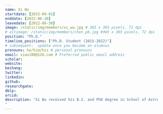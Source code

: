 ```yaml
---
name: Xi Wu
startdate: [2015-09-01]
enddate: [2022-06-30]
leavedate: [2022-06-30]
image: /static/img/members/xi_wu.jpg # 365 x 365 pixels, 72 dpi
# altimage: /static/img/members/chen_pb.jpg #365 x 365 pixels, 72 dpi
position: "Ph.D."
timeline_positions: ["Ph.D. Student (2015-2022)"]
# subsequent:  update once you become an alumnus
pronouns: he/him/his # personal pronouns
email: xiwu100@126.com # Preferred public email address
scholar: 
website: 
beihang:
twitter:
linkedin:
github: 
researchgate:
dblp: 
orcid: 
description: "Xi Wu received his B.S. and PhD degree in School of Astronautics, Beihang University in 2015 and 2022. His research interests include image processing, pattern recognition and machine learning. 
"
---
```

